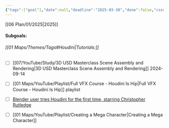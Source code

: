 ```yaml
---
{"tags":["goal"],"date":null,"deadline":"2025-03-30","done":false,"cssclasses":["page-cyan","daily","Wednesday","page-cyan"],"dg-publish":true,"permalink":"/06-plan/05/02/houdini/","contentClasses":"page-cyan daily Wednesday page-cyan","dgPassFrontmatter":true,"noteIcon":"","created":"2025-01-21T01:20:17.389+10:00","updated":"2025-01-28T04:27:39.619+10:00"}
---
```


[[06 Plan/01/2025\|2025]]
#### Subgoals:

###### [[01 Maps/Themes/Tags#Houdini\|Tutorials:]]
- [ ] [[07/YouTube/Study/3D USD Masterclass Scene Assembly and Rendering\|3D USD Masterclass Scene Assembly and Rendering]]  2024-09-14
- [ ] [[01 Maps/YouTube/Playlist/Full VFX Course - Houdini Is Hip\|Full VFX Course - Houdini Is Hip]] playlist
- [ ] [Blender user tries Houdini for the first time, starring Christopher Rutledge](https://www.youtube.com/watch?v=zylBiBqN5jQ)
- [ ] [[01 Maps/YouTube/Playlist/Creating a Mega Character\|Creating a Mega Character]]

